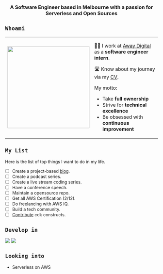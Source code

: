 <h3 align="center">A <strong>Software Engineer</strong> based in <strong>Melbourne</strong> with a passion for <strong>Serverless</strong> and <strong>Open Sources</strong></h3>

## `Whoami`
<table align="center">
	<td>
		<img src="https://user-images.githubusercontent.com/43775190/129565174-fddaf369-5e6a-4ef6-b96d-c2939b981d93.gif" width="270px" />
	</td>
	<td>
		<p>
			🐱‍💻 I work at <a href="https://awaydigitalhome.com/">Away Digital</a> as a <strong>software engineer intern</strong>.
		</p>
		<p>
			🛣️ Know about my journey via my <a href="https://kevinvu184.live/resume_github">CV</a>.
		</p>
		<p>
			My motto:
			<ul>
				<li>Take <strong>full ownership</strong>
				</li>
				<li>Strive for <strong>technical excellence</strong>
				</li>
				<li>Be obsessed with <strong>continuous improvement</strong>
				</li>
			</ul>
		</p>
	</td>
</table>

## `My List`
Here is the list of top things I want to do in my life.
- [ ] Create a project-based <a href="https://kevinvu184.live/blog_github">blog</a>.
- [ ] Create a podcast series.
- [ ] Create a live stream coding series.
- [ ] Have a conference speech.
- [ ] Maintain a opensource repo.
- [ ] Get all AWS Certification (2/12).
- [ ] Do freelancing with AWS IQ.
- [ ] Build a tech community.
- [ ] <a href="https://constructs.dev/contribute">Contribute</a> cdk constructs.

## `Develop in`
<img src="https://img.icons8.com/color/96/000000/typescript.png"/> <img src="https://img.icons8.com/color/96/000000/amazon-web-services.png"/>

## `Looking into`
- Serverless on AWS
